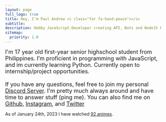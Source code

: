```yaml
---
layout: page
full_logo: true
title: Hey, I'm Paul Andrew <i class="far fa-hand-peace"></i>
subtitle: 
description: Hobby JavaScript-Developer creating API, Bots and NodeJS Projects
sitemap:
  priority: 1.0
---
```

<p><font size="+1">I'm 17 year old first-year senior highschool student from Philippines. I’m proficient in programming with JavaScript, and im currently learning Python. Currently open to internship/project opportunities.
<br>
<br>
If you have any questions, feel free to join my personal <a href="{{ site.author.discord }}">Discord Server</a>. I'm pretty much always around and have time to answer stuff (ping me). You can also find me on <a href="{{ site.author.github }}">Github</a>, <a href="{{ site.author.instagram }}">Instagram</a>, and <a href="{{ site.author.twitter }}">Twitter</a></font></p>

<p class="describe-text">As of January 24th, 2023 I have watched <a href="{{ site.author.anilist }}">92 animes</a>.</p>

<br>
<br>
<br>
<br>
<br>
<br>
<br>
